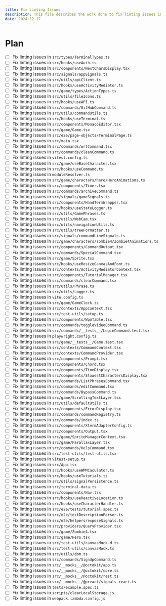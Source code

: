 ```yaml
---
title: Fix Linting Issues
description: This file describes the work done to fix linting issues in the project.
date: 2024-12-17
---
```


# Plan

- [ ] Fix linting issues in `src/types/TerminalTypes.ts`
- [ ] Fix linting issues in `src/hooks/useAuth.ts`
- [ ] Fix linting issues in `src/components/NextCharsDisplay.tsx`
- [ ] Fix linting issues in `src/signals/appSignals.ts`
- [ ] Fix linting issues in `src/utils/apiClient.ts`
- [ ] Fix linting issues in `src/hooks/useActivityMediator.ts`
- [ ] Fix linting issues in `src/game/types/ActionTypes.ts`
- [ ] Fix linting issues in `src/utils/fileIcons.ts`
- [ ] Fix linting issues in `src/hooks/useAPI.ts`
- [ ] Fix linting issues in `src/commands/GitHubCommand.ts`
- [ ] Fix linting issues in `src/utils/commandUtils.ts`
- [ ] Fix linting issues in `src/hooks/useTerminal.ts`
- [ ] Fix linting issues in `src/components/MonacoEditor.tsx`
- [ ] Fix linting issues in `src/game/Game.tsx`
- [ ] Fix linting issues in `src/e2e/page-objects/TerminalPage.ts`
- [ ] Fix linting issues in `src/main.tsx`
- [ ] Fix linting issues in `src/commands/wrtCommand.tsx`
- [ ] Fix linting issues in `src/commands/cleanCommand.ts`
- [ ] Fix linting issues in `vitest.config.ts`
- [ ] Fix linting issues in `src/game/useBaseCharacter.tsx`
- [ ] Fix linting issues in `src/hooks/useCommand.ts`
- [ ] Fix linting issues in `moduleResolver.ts`
- [ ] Fix linting issues in `src/game/characters/hero/HeroAnimations.ts`
- [ ] Fix linting issues in `src/components/Timer.tsx`
- [ ] Fix linting issues in `src/commands/archiveCommand.ts`
- [ ] Fix linting issues in `src/signals/gameSignals.ts`
- [ ] Fix linting issues in `src/components/HandTermWrapper.tsx`
- [ ] Fix linting issues in `src/hooks/useStateLogger.ts`
- [ ] Fix linting issues in `src/utils/GamePhrases.ts`
- [ ] Fix linting issues in `src/utils/WebCam.tsx`
- [ ] Fix linting issues in `src/utils/navigationUtils.ts`
- [ ] Fix linting issues in `src/utils/treeFormatter.ts`
- [ ] Fix linting issues in `src/signals/commandLineSignals.ts`
- [ ] Fix linting issues in `src/game/characters/zombie4/Zombie4Animations.ts`
- [ ] Fix linting issues in `src/components/CommandOutput.tsx`
- [ ] Fix linting issues in `src/commands/SpecialCommand.tsx`
- [ ] Fix linting issues in `src/game/Sprite.tsx`
- [ ] Fix linting issues in `src/hooks/useResizeCanvasAndFont.ts`
- [ ] Fix linting issues in `src/contexts/ActivityMediatorContext.tsx`
- [ ] Fix linting issues in `src/components/TutorialManager.tsx`
- [ ] Fix linting issues in `src/commands/clearCommand.tsx`
- [ ] Fix linting issues in `src/utils/Phrase.ts`
- [ ] Fix linting issues in `src/utils/Logger.ts`
- [ ] Fix linting issues in `vite.config.ts`
- [ ] Fix linting issues in `src/game/GameClock.ts`
- [ ] Fix linting issues in `src/contexts/AppContext.tsx`
- [ ] Fix linting issues in `src/test-utils/setup.ts`
- [ ] Fix linting issues in `src/components/WpmTable.tsx`
- [ ] Fix linting issues in `src/commands/toggleVideoCommand.ts`
- [ ] Fix linting issues in `src/commands/__tests__/LoginCommand.test.tsx`
- [ ] Fix linting issues in `playwright.config.ts`
- [ ] Fix linting issues in `src/game/__tests__/Game.test.tsx`
- [ ] Fix linting issues in `src/contexts/CommandContext.tsx`
- [ ] Fix linting issues in `src/contexts/CommandProvider.tsx`
- [ ] Fix linting issues in `src/components/Prompt.tsx`
- [ ] Fix linting issues in `src/components/Chord.tsx`
- [ ] Fix linting issues in `src/components/TimeDisplay.tsx`
- [ ] Fix linting issues in `src/components/SlowestCharactersDisplay.tsx`
- [ ] Fix linting issues in `src/commands/ListPhrasesCommand.tsx`
- [ ] Fix linting issues in `src/commands/editCommand.tsx`
- [ ] Fix linting issues in `src/commands/BypassCommand.ts`
- [ ] Fix linting issues in `src/game/ScrollingTextLayer.tsx`
- [ ] Fix linting issues in `src/utils/defaultUtils.ts`
- [ ] Fix linting issues in `src/components/ErrorDisplay.tsx`
- [ ] Fix linting issues in `src/commands/commandRegistry.ts`
- [ ] Fix linting issues in `src/commands/index.ts`
- [ ] Fix linting issues in `src/components/XtermAdapterConfig.ts`
- [ ] Fix linting issues in `src/components/Output.tsx`
- [ ] Fix linting issues in `src/game/SpriteManagerContext.tsx`
- [ ] Fix linting issues in `src/game/ParallaxLayer.tsx`
- [ ] Fix linting issues in `src/commands/HelpCommand.tsx`
- [ ] Fix linting issues in `src/test-utils/test-utils.tsx`
- [ ] Fix linting issues in `vitest-setup.ts`
- [ ] Fix linting issues in `src/App.tsx`
- [ ] Fix linting issues in `src/hooks/useWPMCaculator.ts`
- [ ] Fix linting issues in `src/hooks/useTutorials.ts`
- [ ] Fix linting issues in `src/utils/signalPersistence.ts`
- [ ] Fix linting issues in `src/terminal-data.ts`
- [ ] Fix linting issues in `src/components/Nav.tsx`
- [ ] Fix linting issues in `src/hooks/useReactiveLocation.ts`
- [ ] Fix linting issues in `src/hooks/useCharacterHandler.ts`
- [ ] Fix linting issues in `src/e2e/tests/tutorial.spec.ts`
- [ ] Fix linting issues in `src/e2e/testDescriptionParser.ts`
- [ ] Fix linting issues in `src/e2e/helpers/exposeSignals.ts`
- [ ] Fix linting issues in `src/providers/QueryProvider.tsx`
- [ ] Fix linting issues in `src/game/Zombie4.tsx`
- [ ] Fix linting issues in `src/game/Hero.tsx`
- [ ] Fix linting issues in `src/test-utils/canvasMock.d.ts`
- [ ] Fix linting issues in `src/test-utils/canvasMock.ts`
- [ ] Fix linting issues in `src/utils/dom.ts`
- [ ] Fix linting issues in `src/commands/SignUpCommand.ts`
- [ ] Fix linting issues in `src/__mocks__/@octokit/app.ts`
- [ ] Fix linting issues in `src/__mocks__/@octokit/core.ts`
- [ ] Fix linting issues in `src/__mocks__/@octokit/rest.ts`
- [ ] Fix linting issues in `src/__mocks__/@preact/signals-react.ts`
- [ ] Fix linting issues in `tests/example.spec.ts`
- [ ] Fix linting issues in `scripts/clearLocalStorage.js`
- [ ] Fix linting issues in `webpack.lambda.config.js`
